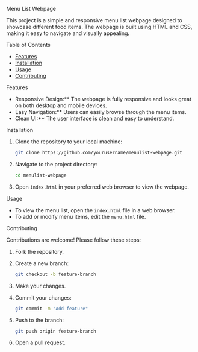 Menu List Webpage

This project is a simple and responsive menu list webpage designed to showcase different food items. The webpage is built using HTML and CSS, making it easy to navigate and visually appealing.

Table of Contents

- [Features](#features)
- [Installation](#installation)
- [Usage](#usage)
- [Contributing](#contributing)

Features

- Responsive Design:** The webpage is fully responsive and looks great on both desktop and mobile devices.
- Easy Navigation:** Users can easily browse through the menu items.
- Clean UI:** The user interface is clean and easy to understand.

Installation

1. Clone the repository to your local machine:

   ```bash
   git clone https://github.com/yourusername/menulist-webpage.git
   ```

2. Navigate to the project directory:

   ```bash
   cd menulist-webpage
   ```

3. Open `index.html` in your preferred web browser to view the webpage.

Usage

- To view the menu list, open the `index.html` file in a web browser.
- To add or modify menu items, edit the `menu.html` file.

Contributing

Contributions are welcome! Please follow these steps:

1. Fork the repository.
2. Create a new branch:

   ```bash
   git checkout -b feature-branch
   ```

3. Make your changes.
4. Commit your changes:

   ```bash
   git commit -m "Add feature"
   ```

5. Push to the branch:

   ```bash
   git push origin feature-branch
   ```

6. Open a pull request.
